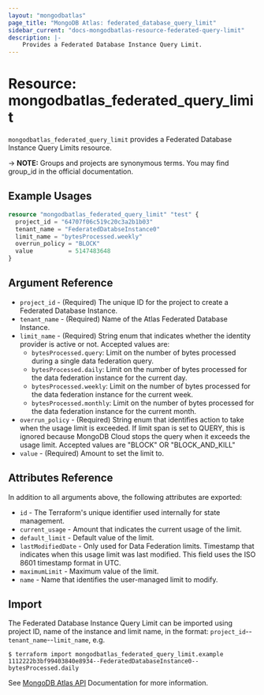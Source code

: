 ```yaml
---
layout: "mongodbatlas"
page_title: "MongoDB Atlas: federated_database_query_limit"
sidebar_current: "docs-mongodbatlas-resource-federated-query-limit"
description: |-
    Provides a Federated Database Instance Query Limit.
---
```


# Resource: mongodbatlas_federated_query_limit

`mongodbatlas_federated_query_limit` provides a Federated Database Instance Query Limits resource.


-> **NOTE:** Groups and projects are synonymous terms. You may find group_id in the official documentation.

## Example Usages


```terraform
resource "mongodbatlas_federated_query_limit" "test" {
  project_id = "64707f06c519c20c3a2b1b03"
  tenant_name = "FederatedDatabseInstance0"
  limit_name = "bytesProcessed.weekly"
  overrun_policy = "BLOCK"
  value          = 5147483648
}
```

## Argument Reference

* `project_id` - (Required) The unique ID for the project to create a Federated Database Instance.
* `tenant_name` - (Required) Name of the Atlas Federated Database Instance.
* `limit_name` - (Required) String enum that indicates whether the identity provider is active or not. Accepted values are:
    * `bytesProcessed.query`: Limit on the number of bytes processed during a single data federation query.
    * `bytesProcessed.daily`: Limit on the number of bytes processed for the data federation instance for the current day.
    * `bytesProcessed.weekly`: Limit on the number of bytes processed for the data federation instance for the current week.
    * `bytesProcessed.monthly`: Limit on the number of bytes processed for the data federation instance for the current month.
* `overrun_policy` - (Required) String enum that identifies action to take when the usage limit is exceeded. If limit span is set to QUERY, this is ignored because MongoDB Cloud stops the query when it exceeds the usage limit. Accepted values are "BLOCK" OR "BLOCK_AND_KILL"
* `value` - (Required) Amount to set the limit to.

## Attributes Reference

In addition to all arguments above, the following attributes are exported:

* `id` - The Terraform's unique identifier used internally for state management.
* `current_usage` - Amount that indicates the current usage of the limit.
* `default_limit` - Default value of the limit.
* `lastModifiedDate` - Only used for Data Federation limits. Timestamp that indicates when this usage limit was last modified. This field uses the ISO 8601 timestamp format in UTC.
* `maximumLimit` - Maximum value of the limit.
* `name` - Name that identifies the user-managed limit to modify.

## Import

The Federated Database Instance Query Limit can be imported using project ID, name of the instance and limit name, in the format: 
`project_id`--`tenant_name`--`limit_name`, e.g.

```
$ terraform import mongodbatlas_federated_query_limit.example 1112222b3bf99403840e8934--FederatedDatabaseInstance0--bytesProcessed.daily
```

See [MongoDB Atlas API](https://www.mongodb.com/docs/atlas/reference/api-resources-spec/#tag/Data-Federation/operation/createOneDataFederationQueryLimit) Documentation for more information.
